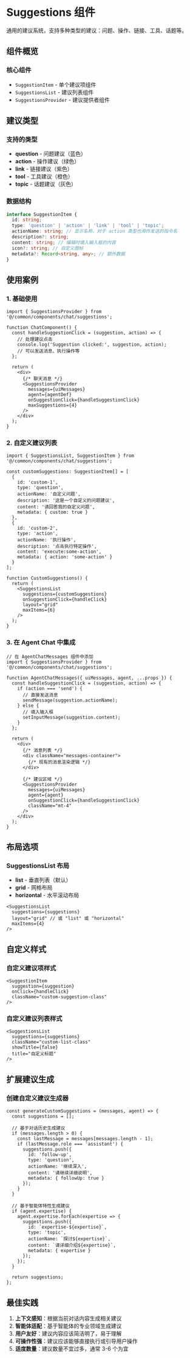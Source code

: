 # Suggestions 组件

通用的建议系统，支持多种类型的建议：问题、操作、链接、工具、话题等。

## 组件概览

### 核心组件
- `SuggestionItem` - 单个建议项组件
- `SuggestionsList` - 建议列表组件
- `SuggestionsProvider` - 建议提供者组件

## 建议类型

### 支持的类型
- **question** - 问题建议（蓝色）
- **action** - 操作建议（绿色）
- **link** - 链接建议（紫色）
- **tool** - 工具建议（橙色）
- **topic** - 话题建议（灰色）

### 数据结构
```typescript
interface SuggestionItem {
  id: string;
  type: 'question' | 'action' | 'link' | 'tool' | 'topic';
  actionName: string; // 显示名称，对于 action 类型也用作发送的指令名
  description?: string;
  content: string; // 编辑时填入输入框的内容
  icon?: string; // 自定义图标
  metadata?: Record<string, any>; // 额外数据
}
```

## 使用案例

### 1. 基础使用

```tsx
import { SuggestionsProvider } from '@/common/components/chat/suggestions';

function ChatComponent() {
  const handleSuggestionClick = (suggestion, action) => {
    // 处理建议点击
    console.log('Suggestion clicked:', suggestion, action);
    // 可以发送消息、执行操作等
  };

  return (
    <div>
      {/* 聊天消息 */}
      <SuggestionsProvider
        messages={uiMessages}
        agent={agentDef}
        onSuggestionClick={handleSuggestionClick}
        maxSuggestions={4}
      />
    </div>
  );
}
```

### 2. 自定义建议列表

```tsx
import { SuggestionsList, SuggestionItem } from '@/common/components/chat/suggestions';

const customSuggestions: SuggestionItem[] = [
  {
    id: 'custom-1',
    type: 'question',
    actionName: '自定义问题',
    description: '这是一个自定义的问题建议',
    content: '请回答我的自定义问题',
    metadata: { custom: true }
  },
  {
    id: 'custom-2',
    type: 'action',
    actionName: '执行操作',
    description: '点击执行特定操作',
    content: 'execute:some-action',
    metadata: { action: 'some-action' }
  }
];

function CustomSuggestions() {
  return (
    <SuggestionsList
      suggestions={customSuggestions}
      onSuggestionClick={handleClick}
      layout="grid"
      maxItems={6}
    />
  );
}
```

### 3. 在 Agent Chat 中集成

```tsx
// 在 AgentChatMessages 组件中添加
import { SuggestionsProvider } from '@/common/components/chat/suggestions';

function AgentChatMessages({ uiMessages, agent, ...props }) {
  const handleSuggestionClick = (suggestion, action) => {
    if (action === 'send') {
      // 直接发送消息
      sendMessage(suggestion.actionName);
    } else {
      // 填入输入框
      setInputMessage(suggestion.content);
    }
  };

  return (
    <div>
      {/* 消息列表 */}
      <div className="messages-container">
        {/* 现有的消息渲染逻辑 */}
      </div>
      
      {/* 建议区域 */}
      <SuggestionsProvider
        messages={uiMessages}
        agent={agent}
        onSuggestionClick={handleSuggestionClick}
        className="mt-4"
      />
    </div>
  );
}
```

## 布局选项

### SuggestionsList 布局
- **list** - 垂直列表（默认）
- **grid** - 网格布局
- **horizontal** - 水平滚动布局

```tsx
<SuggestionsList
  suggestions={suggestions}
  layout="grid" // 或 "list" 或 "horizontal"
  maxItems={4}
/>
```

## 自定义样式

### 自定义建议项样式
```tsx
<SuggestionItem
  suggestion={suggestion}
  onClick={handleClick}
  className="custom-suggestion-class"
/>
```

### 自定义建议列表样式
```tsx
<SuggestionsList
  suggestions={suggestions}
  className="custom-list-class"
  showTitle={false}
  title="自定义标题"
/>
```

## 扩展建议生成

### 创建自定义建议生成器
```tsx
const generateCustomSuggestions = (messages, agent) => {
  const suggestions = [];
  
  // 基于对话历史生成建议
  if (messages.length > 0) {
    const lastMessage = messages[messages.length - 1];
    if (lastMessage.role === 'assistant') {
      suggestions.push({
        id: 'follow-up',
        type: 'question',
        actionName: '继续深入',
        content: '请继续详细说明',
        metadata: { followUp: true }
      });
    }
  }
  
  // 基于智能体特性生成建议
  if (agent.expertise) {
    agent.expertise.forEach(expertise => {
      suggestions.push({
        id: `expertise-${expertise}`,
        type: 'topic',
        actionName: `探讨${expertise}`,
        content: `请详细介绍${expertise}`,
        metadata: { expertise }
      });
    });
  }
  
  return suggestions;
};
```

## 最佳实践

1. **上下文感知**：根据当前对话内容生成相关建议
2. **智能体适配**：基于智能体的专业领域生成建议
3. **用户友好**：建议内容应该简洁明了，易于理解
4. **可操作性强**：建议应该能够直接执行或引导用户操作
5. **适度数量**：建议数量不宜过多，通常 3-6 个为宜 